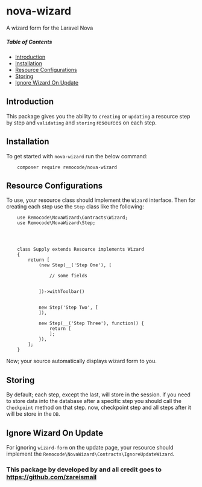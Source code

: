 # nova-wizard
A wizard form for the Laravel Nova


##### Table of Contents   

* [Introduction](#introduction)      
* [Installation](#installation)      
* [Resource Configurations](#resource-configurations)    
* [Storing](#storing)  
* [Ignore Wizard On Update](#ignore-wizard-on-update)  


## Introduction

This package gives you the ability to `creating` or `updating` a resource step by step and `validating` and `storing` resources on each step.

## Installation

To get started with `nova-wizard` run the below command:

```    
    composer require remocode/nova-wizard
```

## Resource Configurations

To use, your resource class should implement the `Wizard` interface. Then for creating each step use the `Step` class like the following:

```     
    use Remocode\NovaWizard\Contracts\Wizard; 
    use Remocode\NovaWizard\Step;


    

    class Supply extends Resource implements Wizard
    { 
        return [  
            (new Step(__('Step One'), [      

                // some fields


            ])->withToolbar()


            new Step('Step Two', [
            ]),

            new Step(__('Step Three'), function() {
                return [
                ];
            }),
        ];
    }
``` 

Now; your source automatically displays wizard form to you.

## Storing

By default; each step, except the last, will store in the session. if you need to store data into the database after a specific step you should call the `Checkpoint` method on that step. now, checkpoint step and all steps after it will be store in the `DB`.

## Ignore Wizard On Update

For ignoring `wizard-form` on the update page, your resource should implement the `Remocode\NovaWizard\Contracts\IgnoreUpdateWizard`. 


### This package by developed by and all credit goes to https://github.com/zareismail